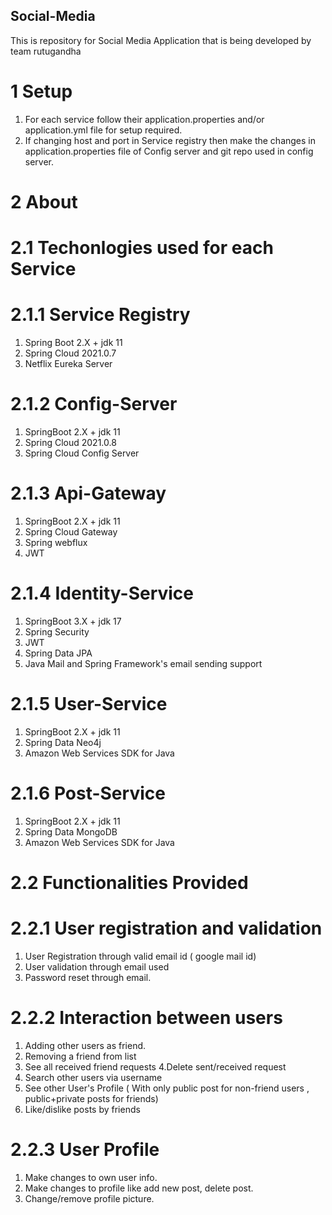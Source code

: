 ## Social-Media

This is repository for Social Media Application that is being developed by team rutugandha

# 1 Setup

1. For each service follow their application.properties and/or application.yml file for setup required.
2. If changing host and port in Service registry then make the changes in application.properties file of Config server and git repo used in config server.

# 2 About

# 2.1 Techonlogies used for each Service

# 2.1.1 Service Registry

1. Spring Boot 2.X + jdk 11
2. Spring Cloud 2021.0.7
3. Netflix Eureka Server

# 2.1.2 Config-Server

1. SpringBoot 2.X + jdk 11
2. Spring Cloud 2021.0.8
3. Spring Cloud Config Server

# 2.1.3 Api-Gateway

1. SpringBoot 2.X + jdk 11
2. Spring Cloud Gateway
3. Spring webflux
4. JWT

# 2.1.4 Identity-Service

1. SpringBoot 3.X + jdk 17
2. Spring Security
3. JWT
4. Spring Data JPA
5. Java Mail and Spring Framework's email sending support

# 2.1.5 User-Service

1. SpringBoot 2.X + jdk 11
2. Spring Data Neo4j
3. Amazon Web Services SDK for Java

# 2.1.6 Post-Service

1. SpringBoot 2.X + jdk 11
2. Spring Data MongoDB
3. Amazon Web Services SDK for Java

# 2.2 Functionalities Provided

# 2.2.1 User registration and validation

1. User Registration through valid email id ( google mail id)
2. User validation through email used
3. Password reset through email.

# 2.2.2 Interaction between users

1. Adding other users as friend.
2. Removing a friend from list
3. See all received friend requests
4.Delete sent/received request
5. Search other users via username
6. See other User's Profile ( With only public post for non-friend users , public+private posts for friends)
7. Like/dislike posts by friends

# 2.2.3 User Profile

1. Make changes to own user info.
2. Make changes to profile like add new post, delete post.
3. Change/remove profile picture.
